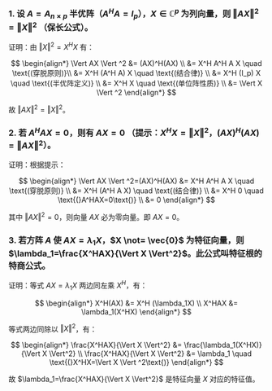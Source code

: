 ### 1. 设 $A=A_{n\times p}$ 半优阵（$A^HA=I_p$），$X \in \mathbb{C}^p$ 为列向量，则 $\Vert AX \Vert ^2= \Vert X \Vert ^2$ （保长公式）。

证明：由 $\Vert X \Vert ^2=X^HX$ 有：

$$
\begin{align*}
\Vert AX \Vert ^2 &= (AX)^H(AX) \\
&= X^H A^H A X \quad \text{(穿脱原则)}\\
&= X^H (A^H A) X \quad \text{(结合律)} \\
&= X^H (I_p) X \quad \text{(半优阵定义)} \\
&= X^H X \quad \text{(单位阵性质)} \\
&= \Vert X \Vert ^2
\end{align*}
$$

故 $\Vert AX \Vert ^2= \Vert X \Vert ^2$。

### 2. 若 $A^HAX=0$，则有 $AX=0$ （提示：$X^HX=\Vert X \Vert ^2$，$(AX)^H(AX)=\Vert AX \Vert ^2$）。

证明：根据提示：

$$
\begin{align*}
\Vert AX \Vert ^2=(AX)^H(AX) &= X^H A^H A X \quad \text{(穿脱原则)} \\
&= X^H (A^H A X) \quad \text{(结合律)} \\
&= X^H 0 \quad \text{(}A^HAX=0\text{)} \\
&= 0
\end{align*}
$$

其中 $\Vert AX \Vert ^2=0$，则向量 $AX$ 必为零向量。即 $AX=0$。

### 3. 若方阵 $A$ 使 $AX=\lambda_1X$，$X \not= \vec{0}$ 为特征向量，则 $\lambda_1=\frac{X^HAX}{\Vert X \Vert^2}$。此公式叫特征根的特商公式。

证明：等式 $AX=\lambda_1X$ 两边同左乘 $X^H$，有：

$$
\begin{align*}
X^H(AX) &= X^H (\lambda_1X) \\
X^HAX &= \lambda_1(X^HX)
\end{align*}
$$

等式两边同除以 $\Vert X \Vert^2$，有：

$$
\begin{align*}
\frac{X^HAX}{\Vert X \Vert^2} &= \frac{\lambda_1(X^HX)}{\Vert X \Vert^2} \\
\frac{X^HAX}{\Vert X \Vert^2} &= \lambda_1 \quad \text{(}X^HX=\Vert X \Vert ^2\text{)}
\end{align*}
$$

故 $\lambda_1=\frac{X^HAX}{\Vert X \Vert^2}$ 是特征向量 $X$ 对应的特征值。
